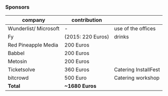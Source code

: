 ### Sponsors

| company  | contribution| |
|----------|-------------|------|
| Wunderlist/ Microsoft | - | use of the offices |
| Fy | (2015: 220 Euros) | drinks|
| Red Pineapple Media | 200 Euros | |
| Babbel | 200 Euros | |
| Metosin | 200 Euros | |
| Ticketsolve | 360 Euros | Catering InstallFest |
| bitcrowd | 500 Euro | Catering workshop |
|**Total**| **~1680 Euros** | |
